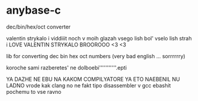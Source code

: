 # anybase-c
dec/bin/hex/oct converter

valentin strykalo i viddiiit noch v moih glazah vsego lish bol' vselo lish strah
i LOVE VALENTIN STRYKALO BROOROOO <3 <3

lib for converting dec bin hex oct numbers (very bad english ... sorrrrrry)

koroche sami razberetes' ne dolboebi'''''''''''.epti

YA DAZHE NE EBU NA KAKOM COMPILYATORE YA ETO NAEBENIL
NU LADNO
vrode kak clang
no ne fakt tipo
disassembler v gcc ebashit pochemu to vse ravno